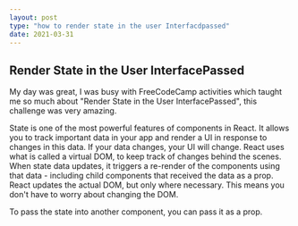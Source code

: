 ```yaml
---
layout: post
type: "how to render state in the user Interfacdpassed"
date: 2021-03-31
---
```

## Render State in the User InterfacePassed

My day was great, I was busy with FreeCodeCamp activities which taught me so much about "Render State in the User InterfacePassed", 
this challenge was very amazing.

State is one of the most powerful features of components in React. It allows you to track important data in your app and render a UI in response to changes in this data. If your data changes, your UI will change. React uses what is called a virtual DOM, to keep track of changes behind the scenes. When state data updates, it triggers a re-render of the components using that data - including child components that received the data as a prop. React updates the actual DOM, but only where necessary.
 This means you don't have to worry about changing the DOM.

To pass the state into another component, you can pass it as a prop.